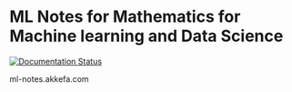 # ML Notes for Mathematics for Machine learning and Data Science

[![Documentation Status][rtd-badge]][rtd-link]

[rtd-badge]: https://readthedocs.org/projects/ml-math/badge/?version=latest
[rtd-link]: https://ml-notes.akkefa.com/en/latest/

ml-notes.akkefa.com
